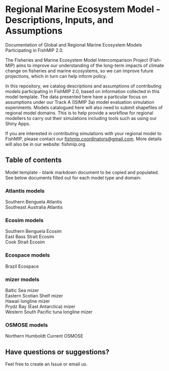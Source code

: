 # Regional Marine Ecosystem Model - Descriptions, Inputs, and Assumptions 

Documentation of Global and Regional Marine Ecosystem Models Participating in FishMIP 2.0.

The Fisheries and Marine Ecosystem Model Intercomparison Project (Fish-MIP) aims to improve our understanding of the long-term impacts of climate change on fisheries and marine ecosystems, so we can improve future projections, which in turn can help inform policy.

In this repository, we catalog descriptions and assumptions of contributing models participating in FishMIP 2.0, based on information collected in this model template. The data presented here have a particular focus on assumptions under our Track A (ISIMIP 3a) model evaluation simulation experiments. Models catalogued here will also need to submit shapefiles of regional model domains. This is to help provide a workflow for regional modellers to carry out their simulations including tools such as using our Shiny Apps.

If you are interested in contributing simulations with your regional model to FishMIP, please contact our fishmip.coordinators@gmail.com. More details will also be in our website: fishmip.org

## Table of contents
Model template - blank markdown document to be copied and populated. See below documents filled out for each model type and domain:

### Atlantis models
Southern Benguela Atlantis\
Southeast Australia Atlantis

### Ecosim models
Southern Benguela Ecosim\
East Bass Strait Ecosim\
Cook Strait Ecosim

### Ecospace models
Brazil Ecospace

### mizer models
Baltic Sea mizer\
Eastern Scotian Shelf mizer\
Hawaii longline mizer\
Prydz Bay (East Antarctica) mizer\
Western South Pacific tuna longline mizer

### OSMOSE models
Northern Humboldt Current OSMOSE




## Have questions or suggestions?
Feel free to create an Issue or email us.
